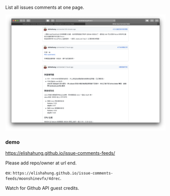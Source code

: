 List all issues comments at one page.

![image](https://github.com/elishahung/issue-comments-feeds/blob/master/source/screenshot.png)

### demo
https://elishahung.github.io/issue-comments-feeds/

Please add repo/owner at url end.

ex: `https://elishahung.github.io/issue-comments-feeds/moonshinevfx/4drec`.

Watch for Github API guest credits.